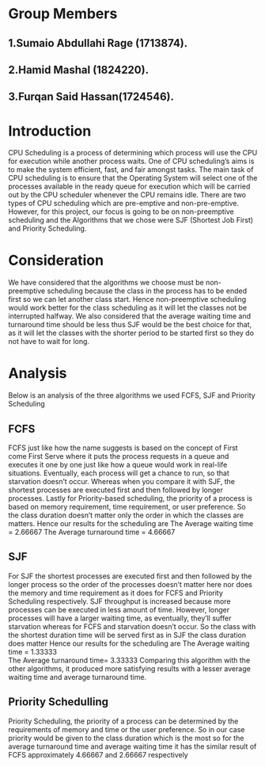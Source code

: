 # Group Members
## 1.Sumaio Abdullahi Rage (1713874).
## 2.Hamid Mashal (1824220).
## 3.Furqan Said Hassan(1724546).

# Introduction
CPU Scheduling is a process of determining which process will use the CPU for execution while another process waits. One of CPU scheduling’s aims is to make the system efficient, fast, and fair amongst tasks. The main task of CPU scheduling is to ensure that the Operating System will select one of the processes available in the ready queue for execution which will be carried out by the CPU scheduler whenever the CPU remains idle. There are two types of CPU scheduling which are pre-emptive and non-pre-emptive. However, for this project, our focus is going to be on non-preemptive scheduling and the Algorithms that we chose were SJF (Shortest Job First) and Priority Scheduling. 


# Consideration
We have considered that the algorithms we choose must be non-preemptive scheduling because the class in the process has to be ended first so we can let another class start.  Hence non-preemptive scheduling would work better for the class scheduling as it will let the classes not be interrupted halfway. We also considered that the average waiting time and turnaround time should be less thus SJF would be the best choice for that, as it will let the classes with the shorter period to be started first so they do not have to wait for long.

# Analysis
Below is an analysis of the three algorithms we used FCFS, SJF and Priority Scheduling 

## FCFS
FCFS just like how the name suggests is based on the concept of First come First Serve where it puts the process requests in a queue and executes it one by one just like how a queue would work in real-life situations. Eventually, each process will get a chance to run, so that starvation doesn’t occur. Whereas when you compare it with SJF, the shortest processes are executed first and then followed by longer processes. Lastly for Priority-based scheduling, the priority of a process is based on memory requirement, time requirement, or user preference.
So the class duration doesn’t matter only the order in which the classes are matters.
Hence our results for the scheduling are 
The Average waiting time = 2.66667 
The Average turnaround time = 4.66667


## SJF
For SJF the shortest processes are executed first and then followed by the longer process so the order of the processes doesn’t matter here nor does the memory and time requirement as it does for FCFS and Priority Scheduling respectively. SJF throughput is increased because more processes can be executed in less amount of time. However, longer processes will have a larger waiting time, as eventually, they’ll suffer starvation whereas for FCFS and starvation doesn’t occur.
So the class with the shortest duration time will be served first as in SJF the class duration does matter
Hence our results for the scheduling are 
The Average waiting time = 1.33333  
The Average turnaround time= 3.33333
Comparing this algorithm with the other algorithms, it produced more satisfying results with a lesser average waiting time and average turnaround time.


## Priority Schedulling
Priority Scheduling, the priority of a process can be determined by the requirements of memory and time or the user preference. So in our case priority would be given to the class duration which is the most so for the average turnaround time and average waiting time it has the similar result of FCFS approximately 4.66667 and 2.66667 respectively 


